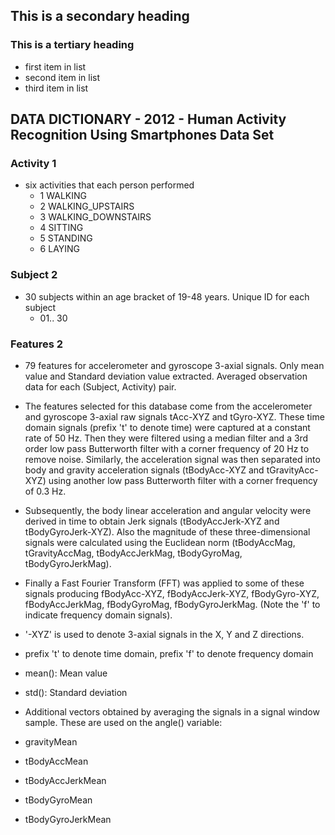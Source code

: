 
## This is a secondary heading
### This is a tertiary heading
* first item in list
* second item in list
* third item in list
## DATA DICTIONARY - 2012 - Human Activity Recognition Using Smartphones Data Set

### Activity 1
  * six activities that each person performed
    * 1 WALKING
    * 2 WALKING_UPSTAIRS
    * 3 WALKING_DOWNSTAIRS
    * 4 SITTING
    * 5 STANDING
    * 6 LAYING

### Subject 2
 * 30 subjects within an age bracket of 19-48 years. Unique ID for each subject
   * 01.. 30

### Features 2
 * 79 features for accelerometer and gyroscope 3-axial signals. Only mean value and Standard deviation value extracted. Averaged           observation data for each (Subject, Activity) pair.
  
 * The features selected for this database come from the accelerometer and gyroscope 3-axial raw signals tAcc-XYZ and tGyro-XYZ. These     time domain signals (prefix 't' to denote time) were captured at a constant rate of 50 Hz. Then they were filtered using a median       filter and a 3rd order low pass Butterworth filter with a corner frequency of 20 Hz to remove noise. Similarly, the acceleration         signal was then separated into body and gravity acceleration signals (tBodyAcc-XYZ and tGravityAcc-XYZ) using another low pass           Butterworth filter with a corner frequency of 0.3 Hz.
  
 * Subsequently, the body linear acceleration and angular velocity were derived in time to obtain Jerk signals (tBodyAccJerk-XYZ and       tBodyGyroJerk-XYZ). Also the magnitude of these three-dimensional signals were calculated using the Euclidean norm (tBodyAccMag,         tGravityAccMag, tBodyAccJerkMag, tBodyGyroMag, tBodyGyroJerkMag). 
  
 * Finally a Fast Fourier Transform (FFT) was applied to some of these signals producing fBodyAcc-XYZ, fBodyAccJerk-XYZ, fBodyGyro-XYZ,    fBodyAccJerkMag, fBodyGyroMag, fBodyGyroJerkMag. (Note the 'f' to indicate frequency domain signals). 
  
 * '-XYZ' is used to denote 3-axial signals in the X, Y and Z directions. 
 * prefix 't' to denote time domain, prefix 'f' to denote frequency domain
 * mean(): Mean value
 * std(): Standard deviation
  
 * Additional vectors obtained by averaging the signals in a signal window sample. These are used on the angle() variable:

  * gravityMean
  * tBodyAccMean
  * tBodyAccJerkMean
  * tBodyGyroMean
  * tBodyGyroJerkMean


